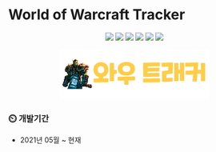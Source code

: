 # World of Warcraft Tracker

<p align='center'>
    <img src="https://img.shields.io/badge/Typescript-v4.1.2-blue?logo=Typescript"/>
    <img src="https://img.shields.io/badge/React-v17.0.2-blue?logo=React"/>
    <img src="https://img.shields.io/badge/StyledComponents-v5.3.0-pink?logo=styled-components"/>
    <img src="https://img.shields.io/badge/Chart.JS-v3.3.0-FF6384?logo=chart-dot-js"/>
    <img src="https://img.shields.io/badge/Firebase-v8.4.3-orange?logo=Firebase"/>
    <img src="https://img.shields.io/badge/yarn-^1.22.10-yellow?logo=yarn" />
</p>
<p align='center'>
    <img src="./src/media/wow.png"/>
</p>

### :timer_clock: 개발기간
+ 2021년 05월 ~ 현재
